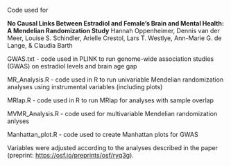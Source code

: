 Code used for

**No Causal Links Between Estradiol and Female’s Brain and Mental Health: A Mendelian Randomization Study**
Hannah Oppenheimer, Dennis van der Meer, Louise S. Schindler, Arielle Crestol, Lars T. Westlye, Ann-Marie G. de Lange, & Claudia Barth

GWAS.txt - code used in PLINK to run genome-wide association studies (GWAS) on estradiol levels and brain age gap

MR_Analysis.R - code used in R to run univariable Mendelian randomization analyses using instrumental variables (including plots)

MRlap.R - code used in R to run MRlap for analyses with sample overlap

MVMR_Analysis.R - code used for multivariable Mendelian randomization anlyses

Manhattan_plot.R - code used to create Manhattan plots for GWAS

Variables were adjusted according to the analyses described in the paper (preprint: https://osf.io/preprints/osf/ryq3g).
